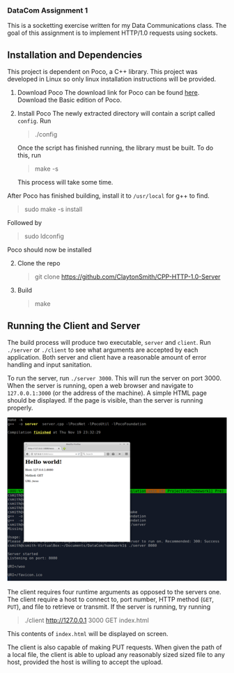 ### DataCom Assignment 1

This is a socketting exercise written for my Data Communications class. The goal of this assignment is to implement HTTP/1.0 requests using sockets.

## Installation and Dependencies

   This project is dependent on Poco, a C++ library. This project was developed in Linux so only linux installation instructions will be provided.

  
1. Download Poco
   The download link for Poco can be found [here](http://pocoproject.org/download/index.html). Download the Basic edition of Poco.
 
2. Install Poco
   The newly extracted directory will contain a script called  `config`. Run 
   > ./config

   Once the script has finished running, the library must be built. To do this, run
   > make -s

   This process will take some time.  
  

  After Poco has finished building, install it to `/usr/local` for g++ to find.
  > sudo make -s install

  Followed by
  > sudo ldconfig  

  Poco should now be installed
  
2. Clone the repo
   > git clone https://github.com/ClaytonSmith/CPP-HTTP-1.0-Server

3. Build
   > make

## Running the Client and Server
   
   The build process will produce two executable, `server` and `client`. Run `./server` or `./client` to see what arguments are accepted by each application. Both server and client have a reasonable amount of error handling and input sanitation.

   To run the server, run `./server 3000`. This will run the server on port 3000. When the server is running, open a web browser and navigate to  `127.0.0.1:3000` (or the address of the machine). A simple HTML page should be displayed. If the page is visible, than the server is running properly. 

   ![Working demo](https://github.com/ClaytonSmith/CPP-HTTP-1.0-Server/blob/master/Screenshots/ServerRunning.png)

   The client requires four runtime arguments as opposed to the servers one. The client require a host to connect to, port number, HTTP method (`GET`, `PUT`), and file to retrieve or transmit. If the server is running, try running
   > ./client http://127.0.0.1 3000 GET index.html

   This contents of `index.html` will be displayed on screen.

   The client is also capable of making PUT requests. When given the path of a local file, the client is able to upload any reasonably sized sized file to any host, provided the host is willing to accept the upload. 
 


